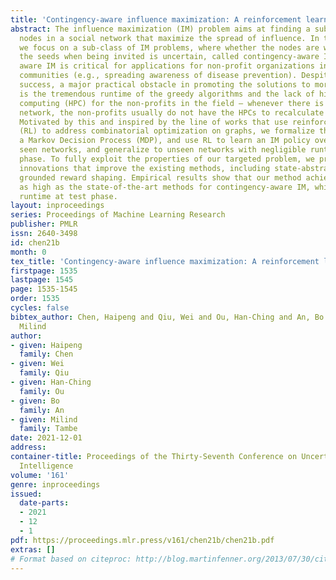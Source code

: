 ```yaml
---
title: 'Contingency-aware influence maximization: A reinforcement learning approach'
abstract: The influence maximization (IM) problem aims at finding a subset of seed
  nodes in a social network that maximize the spread of influence. In this study,
  we focus on a sub-class of IM problems, where whether the nodes are willing to be
  the seeds when being invited is uncertain, called contingency-aware IM. Such contingency
  aware IM is critical for applications for non-profit organizations in low resource
  communities (e.g., spreading awareness of disease prevention). Despite the initial
  success, a major practical obstacle in promoting the solutions to more communities
  is the tremendous runtime of the greedy algorithms and the lack of high performance
  computing (HPC) for the non-profits in the field – whenever there is a new social
  network, the non-profits usually do not have the HPCs to recalculate the solutions.
  Motivated by this and inspired by the line of works that use reinforcement learning
  (RL) to address combinatorial optimization on graphs, we formalize the problem as
  a Markov Decision Process (MDP), and use RL to learn an IM policy over historically
  seen networks, and generalize to unseen networks with negligible runtime at test
  phase. To fully exploit the properties of our targeted problem, we propose two technical
  innovations that improve the existing methods, including state-abstraction and theoretically
  grounded reward shaping. Empirical results show that our method achieves influence
  as high as the state-of-the-art methods for contingency-aware IM, while having negligible
  runtime at test phase.
layout: inproceedings
series: Proceedings of Machine Learning Research
publisher: PMLR
issn: 2640-3498
id: chen21b
month: 0
tex_title: 'Contingency-aware influence maximization: A reinforcement learning approach'
firstpage: 1535
lastpage: 1545
page: 1535-1545
order: 1535
cycles: false
bibtex_author: Chen, Haipeng and Qiu, Wei and Ou, Han-Ching and An, Bo and Tambe,
  Milind
author:
- given: Haipeng
  family: Chen
- given: Wei
  family: Qiu
- given: Han-Ching
  family: Ou
- given: Bo
  family: An
- given: Milind
  family: Tambe
date: 2021-12-01
address:
container-title: Proceedings of the Thirty-Seventh Conference on Uncertainty in Artificial
  Intelligence
volume: '161'
genre: inproceedings
issued:
  date-parts:
  - 2021
  - 12
  - 1
pdf: https://proceedings.mlr.press/v161/chen21b/chen21b.pdf
extras: []
# Format based on citeproc: http://blog.martinfenner.org/2013/07/30/citeproc-yaml-for-bibliographies/
---
```

